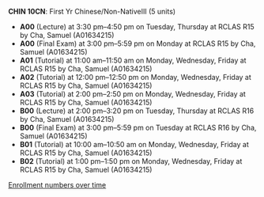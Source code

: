 **CHIN 10CN**: First Yr Chinese/Non-NativeIII (5 units)

- **A00** (Lecture) at 3:30 pm–4:50 pm on Tuesday, Thursday at RCLAS R15 by Cha, Samuel (A01634215)
- **A00** (Final Exam) at 3:00 pm–5:59 pm on Monday at RCLAS R15 by Cha, Samuel (A01634215)
- **A01** (Tutorial) at 11:00 am–11:50 am on Monday, Wednesday, Friday at RCLAS R15 by Cha, Samuel (A01634215)
- **A02** (Tutorial) at 12:00 pm–12:50 pm on Monday, Wednesday, Friday at RCLAS R15 by Cha, Samuel (A01634215)
- **A03** (Tutorial) at 2:00 pm–2:50 pm on Monday, Wednesday, Friday at RCLAS R15 by Cha, Samuel (A01634215)
- **B00** (Lecture) at 2:00 pm–3:20 pm on Tuesday, Thursday at RCLAS R16 by Cha, Samuel (A01634215)
- **B00** (Final Exam) at 3:00 pm–5:59 pm on Tuesday at RCLAS R16 by Cha, Samuel (A01634215)
- **B01** (Tutorial) at 10:00 am–10:50 am on Monday, Wednesday, Friday at RCLAS R15 by Cha, Samuel (A01634215)
- **B02** (Tutorial) at 1:00 pm–1:50 pm on Monday, Wednesday, Friday at RCLAS R15 by Cha, Samuel (A01634215)

[Enrollment numbers over time](./CHIN10CN.tsv)
